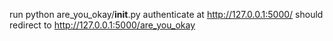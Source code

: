 
run python are_you_okay/__init__.py
authenticate at http://127.0.0.1:5000/
should redirect to http://127.0.0.1:5000/are_you_okay